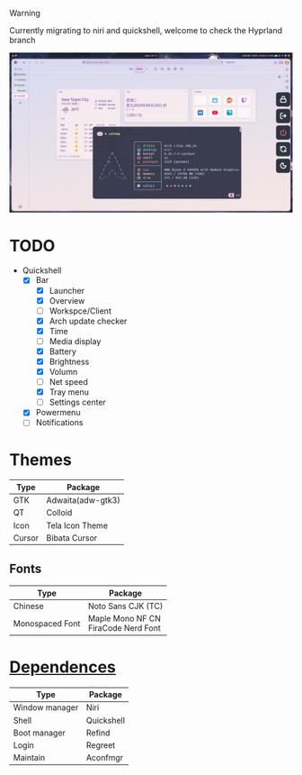 > [!WARNING]
> Currently migrating to niri and quickshell, welcome to check the Hyprland branch

![screenshot](.dotfiles/assets/screenshot.png)
# TODO
- Quickshell
	- [x] Bar
		- [x] Launcher
		- [x] Overview
		- [ ] Workspce/Client
		- [x] Arch update checker
		- [x] Time
		- [ ] Media display
		- [x] Battery
		- [x] Brightness
		- [x] Volumn
		- [ ] Net speed
		- [x] Tray menu
		- [ ] Settings center
	- [x] Powermenu
	- [ ] Notifications

# Themes
|Type  |Package          |
|------|-----------------|
|GTK   |Adwaita(adw-gtk3)|
|QT    |Colloid          |
|Icon  |Tela Icon Theme  |
|Cursor|Bibata Cursor    |

## Fonts
|Type           |Package           |
|---------------|------------------|
|Chinese        |Noto Sans CJK (TC)|
|Monospaced Font|Maple Mono NF CN <br/>FiraCode Nerd Font|

# [Dependences](.config/aconfmgr/README.md)
|Type          |Package   |
|--------------|----------|
|Window manager|Niri      |
|Shell         |Quickshell|
|Boot manager  |Refind    |
|Login         |Regreet   |
|Maintain      |Aconfmgr  |
